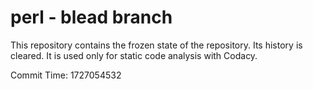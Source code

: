# perl - blead branch

This repository contains the frozen state of the repository.
Its history is cleared. It is used only for static code
analysis with Codacy.

Commit Time: 1727054532
